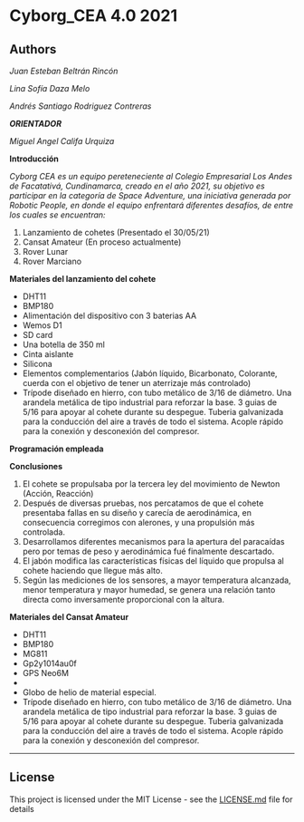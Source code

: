 # Cyborg_CEA 4.0 2021 
## Authors 

*_Juan Esteban Beltrán Rincón_*
 
 *_Lina Sofía Daza Melo_*

*_Andrés Santiago Rodriguez Contreras_*

**_ORIENTADOR_**

*_Miguel Angel Califa Urquiza_*

**Introducción**

*_Cyborg CEA es un equipo pereteneciente al Colegio Empresarial Los Andes de Facatativá, Cundinamarca, creado en el año 2021, su objetivo es participar en la categoría de Space Adventure, una iniciativa generada por Robotic People, en donde el equipo enfrentará diferentes desafíos, de entre los cuales se encuentran:_* 

<ol>

<li> Lanzamiento de cohetes (Presentado el 30/05/21)
<li> Cansat Amateur (En proceso actualmente)   
<li> Rover Lunar
<li> Rover Marciano 

</ol> 
 
  **Materiales del lanzamiento del cohete** 

- DHT11
- BMP180
- Alimentación del dispositivo con 3 baterias AA
- Wemos D1
- SD card
- Una botella de 350 ml
- Cinta aislante
- Silicona
- Elementos complementarios (Jabón líquido, Bicarbonato, Colorante, cuerda con el objetivo de tener un aterrizaje más controlado)
- Trípode diseñado en hierro, con tubo metálico de 3/16 de diámetro. Una arandela metálica de tipo industrial para reforzar la base. 3 guias de 5/16 para apoyar al cohete durante su despegue. Tuberia galvanizada para la conducción del aire a través de todo el sistema. Acople rápido para la conexión y desconexión del compresor.


**Programación empleada**




**Conclusiones**

1. El cohete se propulsaba por la tercera ley del movimiento de Newton (Acción, Reacción)
2. Después de diversas pruebas, nos percatamos de que el cohete presentaba fallas en su diseño y carecía de aerodinámica, en consecuencia corregimos con alerones, y una propulsión más controlada.
3. Desarrollamos diferentes mecanismos para la apertura del paracaídas pero por temas de peso y aerodinámica fué finalmente descartado.
4. El jabón modifica las características físicas del líquido que propulsa al cohete haciendo que llegue más alto.
5. Según las mediciones de los sensores, a mayor temperatura alcanzada, menor temperatura y mayor humedad, se genera una relación tanto directa como inversamente proporcional con la altura.


**Materiales del Cansat Amateur**

- DHT11
- BMP180
- MG811
- Gp2y1014au0f
- GPS Neo6M
- 
- Globo de helio de material especial.
- Trípode diseñado en hierro, con tubo metálico de 3/16 de diámetro. Una arandela metálica de tipo industrial para reforzar la base. 3 guias de 5/16 para apoyar al cohete durante su despegue. Tuberia galvanizada para la conducción del aire a través de todo el sistema. Acople rápido para la conexión y desconexión del compresor.


***



## License

This project is licensed under the MIT License - see the [LICENSE.md](LICENSE.md) file for details
